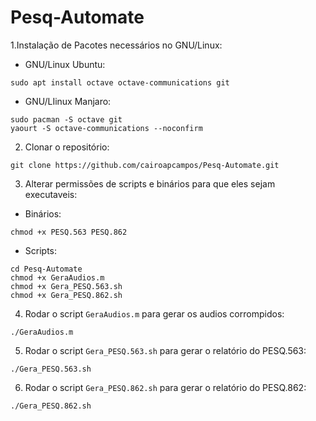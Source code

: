 # Pesq-Automate

1.Instalação de Pacotes necessários no GNU/Linux:

* GNU/Linux Ubuntu:

`sudo apt install octave octave-communications git`

* GNU/LIinux Manjaro:

```
sudo pacman -S octave git
yaourt -S octave-communications --noconfirm
```
2. Clonar o repositório:

`git clone https://github.com/cairoapcampos/Pesq-Automate.git`

3. Alterar permissões de scripts e binários para que eles sejam executaveis:

* Binários:

`chmod +x PESQ.563 PESQ.862`

* Scripts:

```
cd Pesq-Automate
chmod +x GeraAudios.m
chmod +x Gera_PESQ.563.sh
chmod +x Gera_PESQ.862.sh
```

4. Rodar o script `GeraAudios.m` para gerar os audios corrompidos:

`./GeraAudios.m`

5. Rodar o script `Gera_PESQ.563.sh` para gerar o relatório do PESQ.563:

`./Gera_PESQ.563.sh`

6. Rodar o script `Gera_PESQ.862.sh` para gerar o relatório do PESQ.862:

`./Gera_PESQ.862.sh`
